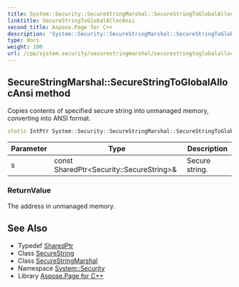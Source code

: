 ```yaml
---
title: System::Security::SecureStringMarshal::SecureStringToGlobalAllocAnsi method
linktitle: SecureStringToGlobalAllocAnsi
second_title: Aspose.Page for C++
description: 'System::Security::SecureStringMarshal::SecureStringToGlobalAllocAnsi method. Copies contents of specified secure string into unmanaged memory, converting into ANSI format in C++.'
type: docs
weight: 100
url: /cpp/system.security/securestringmarshal/securestringtoglobalallocansi/
---
```

## SecureStringMarshal::SecureStringToGlobalAllocAnsi method


Copies contents of specified secure string into unmanaged memory, converting into ANSI format.

```cpp
static IntPtr System::Security::SecureStringMarshal::SecureStringToGlobalAllocAnsi(const SharedPtr<Security::SecureString> &s)
```


| Parameter | Type | Description |
| --- | --- | --- |
| s | const SharedPtr\<Security::SecureString\>\& | Secure string. |

### ReturnValue

The address in unmanaged memory.

## See Also

* Typedef [SharedPtr](../../../system/sharedptr/)
* Class [SecureString](../../securestring/)
* Class [SecureStringMarshal](../)
* Namespace [System::Security](../../)
* Library [Aspose.Page for C++](../../../)
